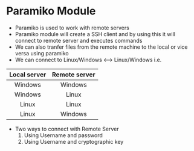 # Paramiko Module

* Paramiko is used to work with remote servers
* Paramiko module will create a SSH client and by using this it will connect to remote server and executes commands
* We can also tranfer files from the remote machine to the local or vice versa using paramiko
* We can connect to Linux/Windows <--> Linux/Windows i.e.

| Local server | Remote server |
| :-: | :-: |
| Windows | Windows |
| Windows | Linux |
| Linux | Linux |
| Linux | Windows |

* Two ways to connect with Remote Server  
  1. Using Username and password
  2. Using Username and cryptographic key

